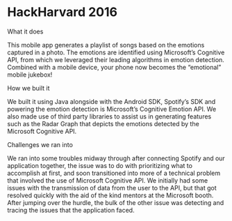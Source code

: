 # HackHarvard 2016

What it does


This mobile app generates a playlist of songs based on the emotions captured in a photo. The emotions are identified using Microsoft’s Cognitive API, from which we leveraged their leading algorithms in emotion detection. Combined with a mobile device, your phone now becomes the “emotional” mobile jukebox!


How we built it


We built it using Java alongside with the Android SDK, Spotify’s SDK and powering the emotion detection is Microsoft’s Cognitive Emotion API. We also made use of third party libraries to assist us in generating features such as the Radar Graph that depicts the emotions detected by the Microsoft Cognitive API. 


Challenges we ran into


We ran into some troubles midway through after connecting Spotify and our application together, the issue was to do with prioritizing what to accomplish at first, and soon transitioned into more of a technical problem that involved the use of Microsoft Cognitive API. We initially had some issues with the transmission of data from the user to the API, but that got resolved quickly with the aid of the kind mentors at the Microsoft booth. After jumping over the hurdle, the bulk of the other issue was detecting and tracing the issues that the application faced.
